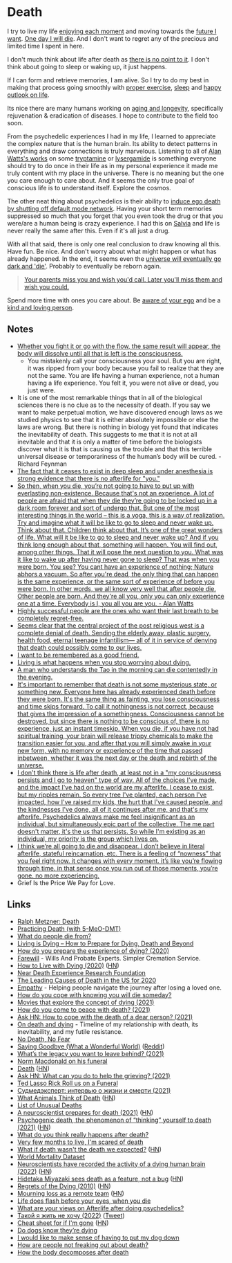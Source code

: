 # Death

I try to live my life [enjoying each moment](../mindfulness/mindfulness.md) and moving towards the [future I want](../future/future.md). [One day I will die](https://www.youtube.com/watch?v=UF8uR6Z6KLc). And I don't want to regret any of the precious and limited time I spent in here.

I don't much think about life after death as [there is no point to it](https://www.youtube.com/watch?v=wU0PYcCsL6o). I don't think about going to sleep or waking up, it just happens.

If I can form and retrieve memories, I am alive. So I try to do my best in making that process going smoothly with [proper exercise](../fitness/fitness.md), [sleep](../sleep/sleep.md) and [happy outlook on life](happiness.md).

Its nice there are many humans working on [aging and longevity](../health/aging.md), specifically rejuvenation & eradication of diseases. I hope to contribute to the field too soon.

From the psychedelic experiences I had in my life, I learned to appreciate the complex nature that is the human brain. Its ability to detect patterns in everything and draw connections is truly marvelous. Listening to all of [Alan Watts's works](../humans/alan-watts.md) on some [tryptamine](../drugs/psychedelics/tryptamines/tryptamines.md) or [lysergamide](../drugs/psychedelics/lysergamides/lysergamides.md) is something everyone should try to do once in their life as in my personal experience it made me truly content with my place in the universe. There is no meaning but the one you care enough to care about. And it seems the only true goal of conscious life is to understand itself. Explore the cosmos.

The other neat thing about psychedelics is their ability to [induce ego death by shutting off default mode network](https://psychonautwiki.org/wiki/Talk:Psilocybin_and_the_Default_Mode_Network). Having your short term memories suppressed so much that you forget that you even took the drug or that you were/are a human being is crazy experience. I had this on [Salvia](../drugs/psychedelics/salvia.md) and life is never really the same after this. Even if it's all just a drug.

With all that said, there is only one real conclusion to draw knowing all this. Have fun. Be nice. And don't worry about what might happen or what has already happened. In the end, it seems even the [universe will eventually go dark and 'die'](https://www.youtube.com/watch?v=uD4izuDMUQA). Probably to eventually be reborn again.

> [Your parents miss you and wish you'd call. Later you'll miss them and wish you could.](https://twitter.com/paulg/status/1106946093701455872)

Spend more time with ones you care about. Be [aware of your ego](../consciousness/ego.md) and be a [kind and loving person](../environment/veganism.md).

## Notes

- [Whether you fight it or go with the flow, the same result will appear, the body will dissolve until all that is left is the consciousness.](https://www.reddit.com/r/researchchemicals/comments/7rq9f4/5meodmt_5_mg_trip_report_relax_nothing_is_under/)
  - You mistakenly call your consciousness your soul. But you are right, it was ripped from your body because you fail to realize that they are not the same. You are life having a human experience, not a human having a life experience. You felt it, you were not alive or dead, you just were.
- It is one of the most remarkable things that in all of the biological sciences there is no clue as to the necessity of death. If you say we want to make perpetual motion, we have discovered enough laws as we studied physics to see that it is either absolutely impossible or else the laws are wrong. But there is nothing in biology yet found that indicates the inevitability of death. This suggests to me that it is not at all inevitable and that it is only a matter of time before the biologists discover what it is that is causing us the trouble and that this terrible universal disease or temporariness of the human’s body will be cured. - Richard Feynman
- [The fact that it ceases to exist in deep sleep and under anesthesia is strong evidence that there is no afterlife for "you."](https://www.reddit.com/r/RationalPsychonaut/comments/ghhyd6/why_people_say_they_believe_a_dmt_breakthrough/)
- [So then, when you die, you’re not going to have to put up with everlasting non-existence. Because that's not an experience. A lot of people are afraid that when they die they’re going to be locked up in a dark room forever and sort of undergo that. But one of the most interesting things in the world – this is a yoga, this is a way of realization. Try and imagine what it will be like to go to sleep and never wake up. Think about that. Children think about that. It’s one of the great wonders of life. What will it be like to go to sleep and never wake up? And if you think long enough about that, something will happen. You will find out, among other things. That it will pose the next question to you. What was it like to wake up after having never gone to sleep? That was when you were born. You see? You cant have an experience of nothing; Nature abhors a vacuum. So after you're dead, the only thing that can happen is the same experience, or the same sort of experience of before you were born. In other words, we all know very well that after people die. Other people are born. And they're all you, only you can only experience one at a time. Everybody is I, you all you are you. - Alan Watts](https://www.reddit.com/r/Psychonaut/comments/ljizj6/if_youve_ever_wondered_what_its_like_after_death/)
- [Highly successful people are the ones who want their last breath to be completely regret-free.](https://twitter.com/davidasinclair/status/1418178779642535940)
- [Seems clear that the central project of the post religious west is a complete denial of death. Sending the elderly away, plastic surgery, health food, eternal teenage infantilism— all of it in service of denying that death could possibly come to our lives.](https://twitter.com/WillManidis/status/1439611051734097920)
- [I want to be remembered as a good friend.](https://twitter.com/maccaw/status/1432199519865872388)
- [Living is what happens when you stop worrying about dying.](https://news.ycombinator.com/item?id=28659276)
- [A man who understands the Tao in the morning can die contentedly in the evening.](https://twitter.com/AlanWattsDaily/status/711716375903993856)
- [It's important to remember that death is not some mysterious state, or something new. Everyone here has already experienced death before they were born. It's the same thing as fainting, you lose consciousness and time skips forward. To call it nothingness is not correct, because that gives the impression of a somethingness. Consciousness cannot be destroyed, but since there is nothing to be conscious of, there is no experience, just an instant timeskip. When you die, if you have not had spiritual training, your brain will release trippy chemicals to make the transition easier for you, and after that you will simply awake in your new form, with no memory or experience of the time that passed inbetween, whether it was the next day or the death and rebirth of the universe.](https://www.reddit.com/r/TrueOffMyChest/comments/rx4yme/very_few_months_to_live_im_scared_of_death/)
- [I don't think there is life after death, at least not in a "my consciousness persists and I go to heaven" type of way. All of the choices I've made, and the impact I've had on the world are my afterlife. I cease to exist, but my ripples remain. So every tree I've planted, each person I've impacted, how I've raised my kids, the hurt that I've caused people, and the kindnesses I've done, all of it continues after me, and that's my afterlife. Psychedelics always make me feel insignificant as an individual, but simultaneously epic part of the collective. The me part doesn't matter, it's the us that persists. So while I'm existing as an individual, my priority is the group which lives on.](https://www.reddit.com/r/Psychonaut/comments/tzq0ze/what_are_your_views_on_afterlife_after_doing/)
- [I think we’re all going to die and disappear. I don’t believe in literal afterlife, stateful reincarnation, etc. There is a feeling of “nowness” that you feel right now. it changes with every moment. it’s like you’re flowing through time. in that sense once you run out of those moments, you’re gone. no more experiencing.](https://twitter.com/dan_abramov/status/1519888189334372353)
- Grief Is the Price We Pay for Love.

## Links

- [Ralph Metzner: Death](https://www.youtube.com/watch?v=gtNvWJM7nhE)
- [Practicing Death (with 5-MeO-DMT)](https://www.dmt-nexus.me/forum/default.aspx?g=posts&t=75716)
- [What do people die from?](https://ourworldindata.org/what-does-the-world-die-from)
- [Living is Dying – How to Prepare for Dying, Death and Beyond](https://www.siddharthasintent.org/resources/publications/living-is-dying-how-to-prepare-for-dying-death-and-beyond/)
- [How do you prepare the experience of dying? (2020)](https://www.reddit.com/r/RationalPsychonaut/comments/ie23u1/how_do_you_prepare_the_experience_of_dying/)
- [Farewill](https://farewill.com/) - Wills And Probate Experts. Simpler Cremation Service.
- [How to Live with Dying (2020)](https://theamericanscholar.org/how-to-live-with-dying/) ([HN](https://news.ycombinator.com/item?id=24880514))
- [Near Death Experience Research Foundation](https://www.nderf.org/)
- [The Leading Causes of Death in the US for 2020](https://jamanetwork.com/journals/jama/fullarticle/2778234)
- [Empathy](https://www.empathy.com/) - Helping people navigate the journey after losing a loved one.
- [How do you cope with knowing you will die someday?](https://twitter.com/hippieforlife11/status/1386400906388725760)
- [Movies that explore the concept of dying (2021)](https://www.reddit.com/r/MovieSuggestions/comments/n0pl1v/looking_for_movies_that_explore_the_concept_of/)
- [How do you come to peace with death? (2021)](https://twitter.com/araghougassian/status/1396721803712614401)
- [Ask HN: How to cope with the death of a dear person? (2021)](https://news.ycombinator.com/item?id=27323430)
- [On death and dying](https://jaredlunde.com/posts/philosophy/on-death-and-dying) - Timeline of my relationship with death, its inevitability, and my futile resistance.
- [No Death, No Fear](https://terebess.hu/zen/mesterek/Thich%20Nhat%20Hanh%20-%20No%20Death,%20No%20Fear.pdf)
- [Saying Goodbye (What a Wonderful World)](https://www.youtube.com/watch?v=Hc5kDRs44wE) ([Reddit](https://www.reddit.com/r/videos/comments/o2c7mb/saying_goodbye_what_a_wonderful_world/))
- [What’s the legacy you want to leave behind? (2021)](https://twitter.com/justinkan/status/1432154554515144708)
- [Norm Macdonald on his funeral](https://www.youtube.com/watch?v=KaRQ6gOCH9E)
- [Death](https://ghuntley.com/death/) ([HN](https://news.ycombinator.com/item?id=28659276))
- [Ask HN: What can you do to help the grieving? (2021)](https://news.ycombinator.com/item?id=28820090)
- [Ted Lasso Rick Roll us on a Funeral](https://www.youtube.com/watch?v=4B0HktX4xqQ&t=2s)
- [Судмедэксперт: интервью о жизни и смерти (2021)](https://www.youtube.com/watch?v=lhQf6vPUJaI)
- [What Animals Think of Death](https://aeon.co/essays/animals-wrestle-with-the-concept-of-death-and-mortality) ([HN](https://news.ycombinator.com/item?id=29701893))
- [List of Unusual Deaths](https://en.wikipedia.org/wiki/List_of_unusual_deaths)
- [A neuroscientist prepares for death (2021)](https://www.theatlantic.com/ideas/archive/2021/12/terminal-cancer-neuroscientist-prepares-death/621114/) ([HN](https://news.ycombinator.com/item?id=29799545))
- [Psychogenic death, the phenomenon of “thinking” yourself to death (2021)](https://www.salon.com/2021/12/31/psychogenic/) ([HN](https://news.ycombinator.com/item?id=29807036))
- [What do you think really happens after death?](https://www.reddit.com/r/AskReddit/comments/pqiu3v/what_do_you_think_really_happens_after_death/)
- [Very few months to live, I'm scared of death](https://www.reddit.com/r/TrueOffMyChest/comments/rx4yme/very_few_months_to_live_im_scared_of_death/)
- [What if death wasn't the death we expected?](https://riverdalepress.com/stories/what-if-death-wasnt-the-death-we-expected,64405) ([HN](https://news.ycombinator.com/item?id=29901706))
- [World Mortality Dataset](https://github.com/akarlinsky/world_mortality)
- [Neuroscientists have recorded the activity of a dying human brain (2022)](https://blog.frontiersin.org/2022/02/22/what-happens-in-our-brain-when-we-die/) ([HN](https://news.ycombinator.com/item?id=30431711))
- [Hidetaka Miyazaki sees death as a feature, not a bug](https://www.newyorker.com/culture/persons-of-interest/hidetaka-miyazaki-sees-death-as-a-feature-not-a-bug) ([HN](https://news.ycombinator.com/item?id=30522706))
- [Regrets of the Dying (2010)](https://bronnieware.com/blog/regrets-of-the-dying/) ([HN](https://news.ycombinator.com/item?id=30593302))
- [Mourning loss as a remote team](https://www.sofuckingagile.com/blog/mourning-loss-as-a-remote-team) ([HN](https://news.ycombinator.com/item?id=30811187))
- [Life does flash before your eyes, when you die](https://hyperallergic.com/720694/science-confirms-that-life-flashes-before-the-eyes-upon-death/)
- [What are your views on Afterlife after doing psychedelics?](https://www.reddit.com/r/Psychonaut/comments/tzq0ze/what_are_your_views_on_afterlife_after_doing/)
- [Такой я жить не хочу (2022)](https://holod.media/2022/05/03/elderly-suicide/) ([Tweet](https://twitter.com/holodmedia/status/1521488107211829251))
- [Cheat sheet for if I'm gone](https://thoughtscollected.tech/posts/for-when-im-gone/) ([HN](https://news.ycombinator.com/item?id=31748553))
- [Do dogs know they’re dying](https://www.reddit.com/r/dogs/comments/cn4tu5/discussion_do_dogs_know_theyre_dying/)
- [I would like to make sense of having to put my dog down](https://www.reddit.com/r/Stoicism/comments/oshe2b/comment/h6p4mnq/)
- [How are people not freaking out about death?](https://www.reddit.com/r/NoStupidQuestions/comments/x708ym/how_are_people_not_freaking_out_about_death/)
- [How the body decomposes after death](https://www.reddit.com/r/biology/comments/xfcp4c/help_me_understand_the_decomposition_of_the/)
